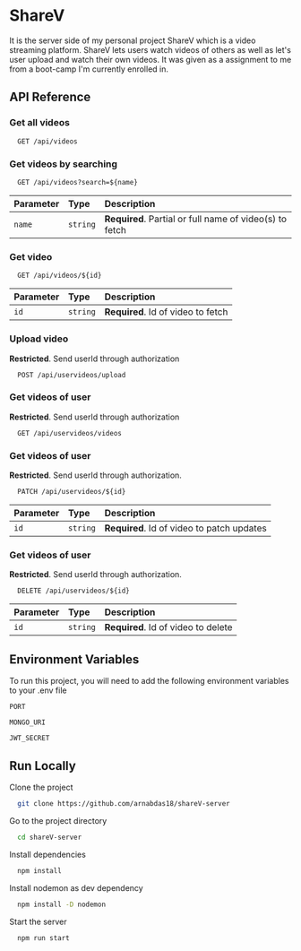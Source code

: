 # ShareV

It is the server side of my personal project ShareV which is a video streaming platform. ShareV lets users watch videos of others as well as let's user upload and watch their own videos. It was given as a assignment to me from a boot-camp I'm currently enrolled in.

## API Reference

### Get all videos

```http
  GET /api/videos
```

### Get videos by searching

```http
  GET /api/videos?search=${name}
```

| Parameter | Type     | Description                                             |
| :-------- | :------- | :------------------------------------------------------ |
| `name`    | `string` | **Required**. Partial or full name of video(s) to fetch |

### Get video

```http
  GET /api/videos/${id}
```

| Parameter | Type     | Description                        |
| :-------- | :------- | :--------------------------------- |
| `id`      | `string` | **Required**. Id of video to fetch |

### Upload video

**Restricted**. Send userId through authorization

```http
  POST /api/uservideos/upload
```

### Get videos of user

**Restricted**. Send userId through authorization

```http
  GET /api/uservideos/videos
```

### Get videos of user

**Restricted**. Send userId through authorization.

```http
  PATCH /api/uservideos/${id}
```

| Parameter | Type     | Description                                |
| :-------- | :------- | :----------------------------------------- |
| `id`      | `string` | **Required**. Id of video to patch updates |

### Get videos of user

**Restricted**. Send userId through authorization.

```http
  DELETE /api/uservideos/${id}
```

| Parameter | Type     | Description                         |
| :-------- | :------- | :---------------------------------- |
| `id`      | `string` | **Required**. Id of video to delete |

## Environment Variables

To run this project, you will need to add the following environment variables to your .env file

`PORT`

`MONGO_URI`

`JWT_SECRET`

## Run Locally

Clone the project

```bash
  git clone https://github.com/arnabdas18/shareV-server
```

Go to the project directory

```bash
  cd shareV-server
```

Install dependencies

```bash
  npm install
```

Install nodemon as dev dependency

```bash
  npm install -D nodemon
```

Start the server

```bash
  npm run start
```
